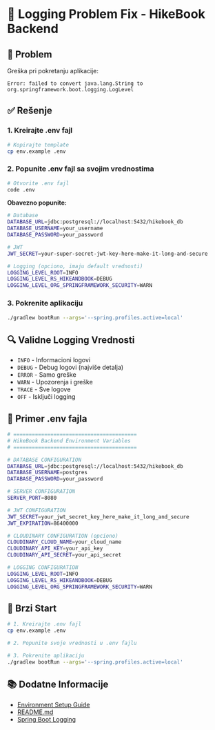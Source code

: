 # 🔧 Logging Problem Fix - HikeBook Backend

## 🚨 Problem

Greška pri pokretanju aplikacije:
```
Error: failed to convert java.lang.String to org.springframework.boot.logging.LogLevel
```

## ✅ Rešenje

### 1. **Kreirajte .env fajl**
```bash
# Kopirajte template
cp env.example .env
```

### 2. **Popunite .env fajl sa svojim vrednostima**
```bash
# Otvorite .env fajl
code .env
```

**Obavezno popunite:**
```bash
# Database
DATABASE_URL=jdbc:postgresql://localhost:5432/hikebook_db
DATABASE_USERNAME=your_username
DATABASE_PASSWORD=your_password

# JWT
JWT_SECRET=your-super-secret-jwt-key-here-make-it-long-and-secure

# Logging (opciono, imaju default vrednosti)
LOGGING_LEVEL_ROOT=INFO
LOGGING_LEVEL_RS_HIKEANDBOOK=DEBUG
LOGGING_LEVEL_ORG_SPRINGFRAMEWORK_SECURITY=WARN
```

### 3. **Pokrenite aplikaciju**
```bash
./gradlew bootRun --args='--spring.profiles.active=local'
```

## 🔍 Validne Logging Vrednosti

- `INFO` - Informacioni logovi
- `DEBUG` - Debug logovi (najviše detalja)
- `ERROR` - Samo greške
- `WARN` - Upozorenja i greške
- `TRACE` - Sve logove
- `OFF` - Isključi logging

## 📝 Primer .env fajla

```bash
# ========================================
# HikeBook Backend Environment Variables
# ========================================

# DATABASE CONFIGURATION
DATABASE_URL=jdbc:postgresql://localhost:5432/hikebook_db
DATABASE_USERNAME=postgres
DATABASE_PASSWORD=your_password

# SERVER CONFIGURATION
SERVER_PORT=8080

# JWT CONFIGURATION
JWT_SECRET=your_jwt_secret_key_here_make_it_long_and_secure
JWT_EXPIRATION=86400000

# CLOUDINARY CONFIGURATION (opciono)
CLOUDINARY_CLOUD_NAME=your_cloud_name
CLOUDINARY_API_KEY=your_api_key
CLOUDINARY_API_SECRET=your_api_secret

# LOGGING CONFIGURATION
LOGGING_LEVEL_ROOT=INFO
LOGGING_LEVEL_RS_HIKEANDBOOK=DEBUG
LOGGING_LEVEL_ORG_SPRINGFRAMEWORK_SECURITY=WARN
```

## 🚀 Brzi Start

```bash
# 1. Kreirajte .env fajl
cp env.example .env

# 2. Popunite svoje vrednosti u .env fajlu

# 3. Pokrenite aplikaciju
./gradlew bootRun --args='--spring.profiles.active=local'
```

## 📚 Dodatne Informacije

- [Environment Setup Guide](ENVIRONMENT_SETUP.md)
- [README.md](README.md#troubleshooting)
- [Spring Boot Logging](https://docs.spring.io/spring-boot/docs/current/reference/html/features.html#features.logging) 